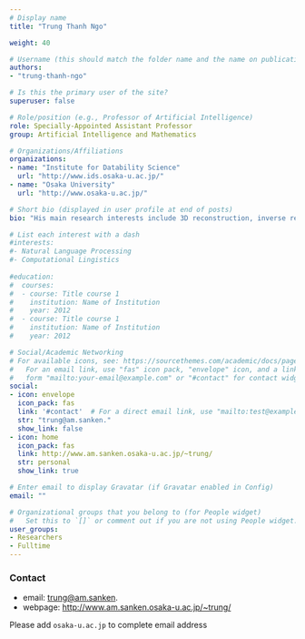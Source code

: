 ```yaml
---
# Display name
title: "Trung Thanh Ngo"

weight: 40

# Username (this should match the folder name and the name on publications)
authors:
- "trung-thanh-ngo"

# Is this the primary user of the site?
superuser: false

# Role/position (e.g., Professor of Artificial Intelligence)
role: Specially-Appointed Assistant Professor
group: Artificial Intelligence and Mathematics

# Organizations/Affiliations
organizations:
- name: "Institute for Datability Science"
  url: "http://www.ids.osaka-u.ac.jp/"
- name: "Osaka University"
  url: "http://www.osaka-u.ac.jp/"

# Short bio (displayed in user profile at end of posts)
bio: "His main research interests include 3D reconstruction, inverse rendering, and machine learning applications in computer vision."

# List each interest with a dash
#interests:
#- Natural Language Processing
#- Computational Lingistics
  
#education:
#  courses:
#  - course: Title course 1
#    institution: Name of Institution
#    year: 2012
#  - course: Title course 1
#    institution: Name of Institution
#    year: 2012

# Social/Academic Networking
# For available icons, see: https://sourcethemes.com/academic/docs/page-builder/#icons
#   For an email link, use "fas" icon pack, "envelope" icon, and a link in the
#   form "mailto:your-email@example.com" or "#contact" for contact widget.
social:
- icon: envelope
  icon_pack: fas
  link: '#contact'  # For a direct email link, use "mailto:test@example.org".
  str: "trung@am.sanken."
  show_link: false
- icon: home
  icon_pack: fas
  link: http://www.am.sanken.osaka-u.ac.jp/~trung/
  str: personal
  show_link: true

# Enter email to display Gravatar (if Gravatar enabled in Config)
email: ""

# Organizational groups that you belong to (for People widget)
#   Set this to `[]` or comment out if you are not using People widget.
user_groups:
- Researchers
- Fulltime
---
```


### Contact
- email: trung@am.sanken.
- webpage: http://www.am.sanken.osaka-u.ac.jp/~trung/


Please add `osaka-u.ac.jp` to complete email address